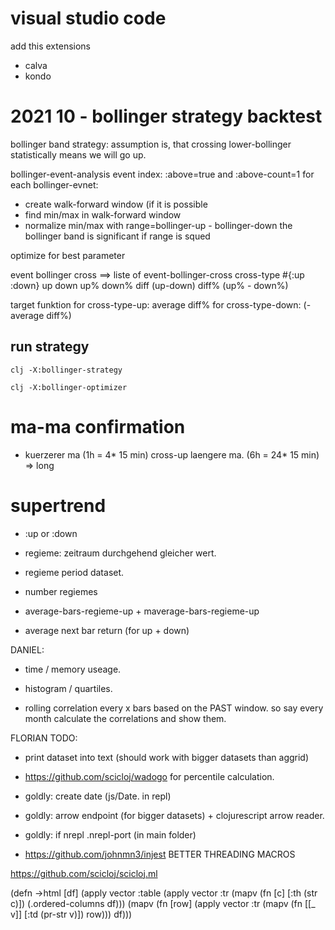 # visual studio code

add this extensions
- calva
- kondo

# 2021 10 - bollinger strategy backtest

bollinger band strategy:
assumption is, that crossing lower-bollinger statistically means we will go up.

bollinger-event-analysis
event index: :above=true and :above-count=1
for each bollinger-evnet:
- create walk-forward window (if it is possible
- find min/max in walk-forward window 
- normalize min/max with range=bollinger-up - bollinger-down
the bollinger band is significant if range is squed

optimize for best parameter

event bollinger cross     ==> liste of event-bollinger-cross
cross-type #{:up :down}
up
down
up%
down%
diff   (up-down)
diff%  (up% - down%)

target funktion
for cross-type-up: average diff% 
for cross-type-down: (-average diff%)






## run strategy

`clj -X:bollinger-strategy`

`clj -X:bollinger-optimizer`


# ma-ma confirmation
- kuerzerer ma (1h = 4* 15 min) cross-up laengere ma. (6h = 24* 15 min) => long


# supertrend
- :up or :down
- regieme: zeitraum durchgehend gleicher wert.
- regieme period dataset.

- number regiemes
- average-bars-regieme-up + maverage-bars-regieme-up
- average next bar return (for up + down)



DANIEL:

- time / memory useage.

- histogram / quartiles.

- rolling correlation every x bars based on the PAST window.
  so say every month calculate the correlations and show them.



FLORIAN TODO:

- print dataset into text (should work with bigger datasets than aggrid)

- https://github.com/scicloj/wadogo  for percentile calculation.

- goldly: create date (js/Date. in repl)

- goldly: arrow endpoint (for bigger datasets) + clojurescript arrow reader.

- goldly: if nrepl .nrepl-port (in main folder)

- https://github.com/johnmn3/injest   BETTER THREADING MACROS


https://github.com/scicloj/scicloj.ml



  (defn ->html [df]
    (apply vector
           :table
           (apply vector :tr (mapv (fn [c] [:th (str c)]) (.ordered-columns df)))
           (mapv
            (fn [row]
              (apply vector :tr (mapv (fn [[_ v]] [:td (pr-str v)]) row)))
            df)))
